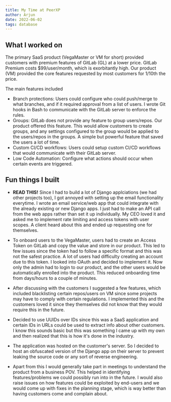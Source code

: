```yaml
---
title: My Time at PeerXP
author: Arjun
date: 2022-06-02
tags: database
---
```


## What I worked on

The primary SaaS product (VegaMaster or VM for short) provided customers with premium features of GitLab (GL) at a lower price.
GitLab Premium costs $99/user/month, which is exorbitantly high. Our product (VM) provided the core features requested by most customers for 1/10th the price.

The main features included
- Branch protections: Users could configure who could push/merge to what branches, and if it required approval from a list of users. I wrote Git hooks in Bash to communicate with the GitLab server to enforce the rules. 
- Groups: GitLab does not provide any feature to group users/repos. Our product offered this feature. This would allow customers to create groups, and any settings configured to the group would be applied to the users/repos in the groups. A simple but powerful feature that saved the users a lot of time.
- Custom CI/CD workflows: Users could setup custom CI/CD workflows that would communicate with their GitLab server.
- Low Code Automation: Configure what actions should occur when certain events are triggered.

## Fun things I built

- **READ THIS!** Since I had to build a lot of Django applciations (we had other projects too), I got annoyed with setting up the email functionality everytime. I wrote an email service/web app that could integrate with the already existing or new Django apps. I just had to make an API call from the web apps rather than set it up individually. My CEO loved it and asked me to implement rate limiting and access tokens with user scopes. A client heard about this and ended up requesting one for themselves.

- To onboard users to the VegaMaster, users had to create an Access Token on GitLab and copy the value and store in our product. This led to few issues since the token had to follow a specific format and this was not the safest practice. A lot of users had difficulty creating an account due to this token. I looked into OAuth and decided to implement it. Now only the admin had to login to our product, and the other users would be automatically enrolled into the product. This reduced onboarding time from days/hours to a couple of minutes.

- After discussing with the customers I suggested a few features, which included blacklisting certain repos/users on VM since some projects may have to comply with certain regulations. I implemented this and the customers loved it since they themselves did not know that they would require this in the future.

- Decided to use UUIDs over IDs since this was a SaaS application and certain IDs in URLs could be used to extract info about other customers. I know this sounds basic but this was something I came up with my own and then realized that this is how it's done in the industry.

- The application was hosted on the customer's server. So I decided to host an obfuscated version of the Django app on their server to prevent leaking the source code or any sort of reverse engineering.

- Apart from this I would generally take part in meetings to understand the product from a business POV. This helped in identifying features/problems we could possibly run into in the future. I would also raise issues on how features could be exploited by end-users and we would come up with fixes in the planning stage, which is way better than having customers come and complain about.
